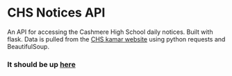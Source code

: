 # CHS Notices API
An API for accessing the Cashmere High School daily notices.  Built with flask.  Data is pulled from the [CHS kamar website](https://web.kamar.cashmere.school.nz/index.php/notices) using python requests and BeautifulSoup.

### It should be up [here](https://chs-notices.herokuapp.com)
